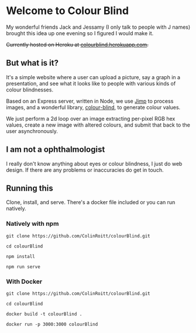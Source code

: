 # Welcome to Colour Blind
My wonderful friends Jack and Jessamy (I only talk to people with J names) brought this idea up one evening so I figured I would make it.

~~Currently hosted on Heroku at [colourblind.herokuapp.com](https://colourblind.herokuapp.com/).~~

## But what is it?
It's a simple website where a user can upload a picture, say a graph in a presentation, and see what it looks like to people with various kinds of colour blindnesses.

Based on an Express server, written in Node, we use [Jimp](https://www.npmjs.com/package/jimp) to process images, and a wonderful library, [colour-blind](https://www.npmjs.com/package/color-blind), to generate colour values.

We just perform a 2d loop over an image extracting per-pixel RGB hex values, create a new image with altered colours, and submit that back to the user asynchronously.

## I am not a ophthalmologist
I really don't know anything about eyes or colour blindness, I just do web design. If there are any problems or inaccuracies do get in touch.

## Running this
Clone, install, and serve. There's a docker file included or you can run natively.

### Natively with npm

    git clone https://github.com/ColinRoitt/colourBlind.git

    cd colourBlind

    npm install

    npm run serve

### With Docker

    git clone https://github.com/ColinRoitt/colourBlind.git

    cd colourBlind

    docker build -t colourBlind .

    docker run -p 3000:3000 colourBlind
